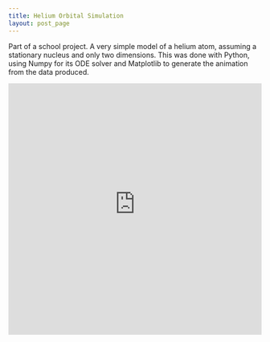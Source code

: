 ```yaml
---
title: Helium Orbital Simulation
layout: post_page
---
```


Part of a school project. A very simple model of a helium atom, assuming a
stationary nucleus and only two dimensions. This was done with Python, using
Numpy for its ODE solver and Matplotlib to generate the animation from the data
produced.

<iframe width="100%" height="500"
src="https://www.youtube-nocookie.com/embed/B0SnPG0no4Q?rel=0" frameborder="0"
allowfullscreen></iframe>
